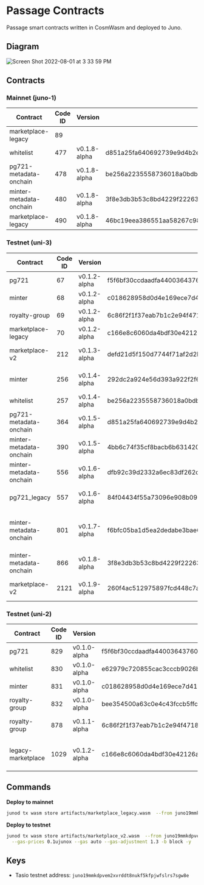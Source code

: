 # Passage Contracts

Passage smart contracts written in CosmWasm and deployed to Juno.

## Diagram
![Screen Shot 2022-08-01 at 3 33 59 PM](https://user-images.githubusercontent.com/6496257/182230905-15da73d6-286e-436b-8910-d94e9720ae93.png)

## Contracts

### Mainnet (juno-1)

| Contract                | Code ID | Version      | Checksum                                                         | Cost           | Notes |
| ----------------------- | ------- | ------------ | ---------------------------------------------------------------- | -------------- | ----- |
| marketplace-legacy      | 89      |              |                                                                  | 0.840371juno   |       |
| whitelist               | 477     | v0.1.8-alpha | d851a25fa640692739e9d4b2e255905b3e6414e00232a134438081ca497aef74 | 2.598308ujuno  |       |
| pg721-metadata-onchain  | 478     | v0.1.8-alpha | be256a2235558736018a0bdb4ee9d5c80bf2a73f4411e29be771debe6c6b1c58 | 8.000106ujuno  |       |
| minter-metadata-onchain | 480     | v0.1.8-alpha | 3f8e3db3b53c8bd4229f22263842beb3477fa1350228f08e71d4c49bca33e5d6 | 4.0814907ujuno |       |
| marketplace-legacy      | 490     | v0.1.8-alpha | 46bc19eea386551aa58267c9844d4b1b77b32ac535326cae2897733ab610b35c | 3.360571ujuno  |       |

### Testnet (uni-3)

| Contract                | Code ID | Version      | Checksum                                                         | Notes                                                 |
| ----------------------- | ------- | ------------ | ---------------------------------------------------------------- | ----------------------------------------------------- |
| pg721                   | 67      | v0.1.2-alpha | f5f6bf30ccdaadfa440036437600ac3a98999cc4707f20a2b1e80842563e4384 |                                                       |
| minter                  | 68      | v0.1.2-alpha | c018628958d0d4e169ece7d415eda4840a29a8a7ddde0ea1f62153cd72a764e4 |                                                       |
| royalty-group           | 69      | v0.1.2-alpha | 6c86f2f1f37eab7b1c2e94f4718e4f8449e5d094f5b8dbb5a96f6c2f000e45ba |                                                       |
| marketplace-legacy      | 70      | v0.1.2-alpha | c166e8c6060da4bdf30e42126afc3c08128f59fca65ba73c1c70400284a5145e |                                                       |
| marketplace-v2          | 212     | v0.1.3-alpha | defd21d5f150d7744f71af2d2b934171968bc5b7f8396ea9041acd71e4fc9012 | Initial marketplace-v2 deploy                         |
| minter                  | 256     | v0.1.4-alpha | 292dc2a924e56d393a922f2f694503863293f2f173896fa0afd2b42b4ef53a11 | Generates pseudorandom token ids                      |
| whitelist               | 257     | v0.1.4-alpha | be256a2235558736018a0bdb4ee9d5c80bf2a73f4411e29be771debe6c6b1c58 |                                                       |
| pg721-metadata-onchain  | 364     | v0.1.5-alpha | d851a25fa640692739e9d4b2e255905b3e6414e00232a134438081ca497aef74 |                                                       |
| minter-metadata-onchain | 390     | v0.1.5-alpha | 4bb6c74f35cf8bacb6b631420578032b1abdddacc0bb557f20ebbcbefb9f5d8f |                                                       |
| minter-metadata-onchain | 556     | v0.1.6-alpha | dfb92c39d2332a6ec83df262c4e18d621bd4cc9702dc08b81e66945c69a353fb | Removed base_token_uri config var                     |
| pg721_legacy            | 557     | v0.1.6-alpha | 84f04434f55a73096e908b093e75153bfb637eb9091a7b267f7a516ad36ad49c | For deploying Town 1 to testnet                       |
| minter-metadata-onchain | 801     | v0.1.7-alpha | f6bfc05ba1d5ea2dedabe3bae69ddc5d00dba6c032f3bc078821daf476a9d133 | Refactored MintInfo query, added SetAdmin execute msg |
| minter-metadata-onchain | 866     | v0.1.8-alpha | 3f8e3db3b53c8bd4229f22263842beb3477fa1350228f08e71d4c49bca33e5d6 | Added recipient to Withdraw msg                       |
| marketplace-v2          | 2121    | v0.1.9-alpha | 260f4ac512975897fcd448c7a8cb0d4513c1c922b7041884b1c5d56701119281 | Marketplace-v2 including Auctions                     |

### Testnet (uni-2)

| Contract           | Code ID | Version      | Checksum                                                         | Notes                                   |
| ------------------ | ------- | ------------ | ---------------------------------------------------------------- | --------------------------------------- |
| pg721              | 829     | v0.1.0-alpha | f5f6bf30ccdaadfa440036437600ac3a98999cc4707f20a2b1e80842563e4384 |                                         |
| whitelist          | 830     | v0.1.0-alpha | e62979c720855cac3cccb9026beaee806490a2655e17a3d88febfdd441d30297 |                                         |
| minter             | 831     | v0.1.0-alpha | c018628958d0d4e169ece7d415eda4840a29a8a7ddde0ea1f62153cd72a764e4 |                                         |
| royalty-group      | 832     | v0.1.0-alpha | bee354500a63c0e4c43fccb5ffc2a83e62da08f32af40c7e7b010d24817d7ae0 |                                         |
| royalty-group      | 878     | v0.1.1-alpha | 6c86f2f1f37eab7b1c2e94f4718e4f8449e5d094f5b8dbb5a96f6c2f000e45ba | reworked distribute method              |
| legacy-marketplace | 1029    | v0.1.2-alpha | c166e8c6060da4bdf30e42126afc3c08128f59fca65ba73c1c70400284a5145e | includes admin NFT registration bug fix |

## Commands

**Deploy to mainnet**

```bash
junod tx wasm store artifacts/marketplace_legacy.wasm  --from juno19mmkdpvem2xvrddt8nukf5kfpjwfslrs7sgw8e --chain-id=juno-1 --node https://rpc.juno-1.deuslabs.fi:443 --gas-prices 0.1ujuno --gas auto --gas-adjustment 1.3 -b block
```

**Deploy to testnet**

```bash
junod tx wasm store artifacts/marketplace_v2.wasm  --from juno19mmkdpvem2xvrddt8nukf5kfpjwfslrs7sgw8e --chain-id=uni-3 \
  --gas-prices 0.1ujunox --gas auto --gas-adjustment 1.3 -b block -y
```

## Keys

- Tasio testnet address: `juno19mmkdpvem2xvrddt8nukf5kfpjwfslrs7sgw8e`
